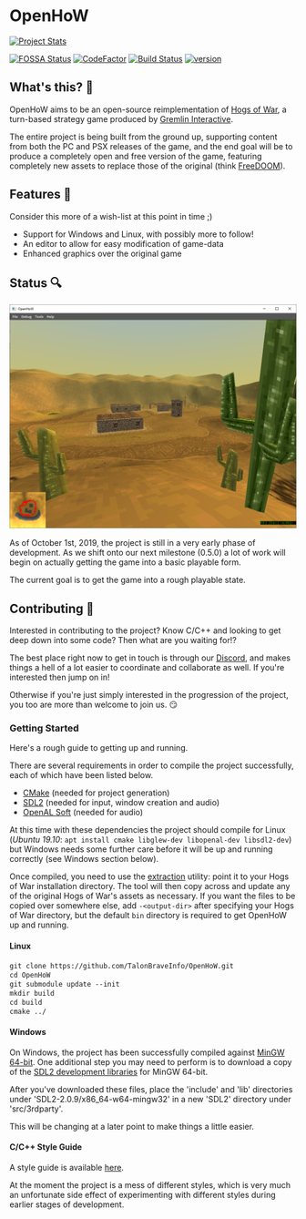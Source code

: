 # OpenHoW

[![Project Stats](https://www.openhub.net/p/openhow/widgets/project_thin_badge.gif)](https://www.openhub.net/p/openhow) 

[![FOSSA Status](https://app.fossa.io/api/projects/git%2Bgithub.com%2FTalonBraveInfo%2FOpenHoW.svg?type=shield)](https://app.fossa.io/projects/git%2Bgithub.com%2FTalonBraveInfo%2FOpenHoW?ref=badge_shield)
[![CodeFactor](https://www.codefactor.io/repository/github/talonbraveinfo/openhow/badge)](https://www.codefactor.io/repository/github/talonbraveinfo/openhow)
[![Build Status](https://badge.buildkite.com/91e09e49d899659cf45b4898c8aaeb9d5927f2a7b23eaafb28.svg)](https://buildkite.com/solemnwarning/openhow)
[![version](https://img.shields.io/github/release-pre/TalonBraveInfo/OpenHoW)](https://github.com/TalonBraveInfo/OpenHoW/releases/latest)

## What's this? :pig:
OpenHoW aims to be an open-source reimplementation of [Hogs of War](https://en.wikipedia.org/wiki/Hogs_of_War),
a turn-based strategy game produced by [Gremlin Interactive](https://en.wikipedia.org/wiki/Gremlin_Interactive).

The entire project is being built from the ground up, supporting 
content from both the PC and PSX releases of the game, and 
the end goal will be to produce a completely open and free 
version of the game, featuring completely new assets to 
replace those of the original (think 
[FreeDOOM](https://freedoom.github.io/)).

## Features :page_with_curl:
Consider this more of a wish-list at this  point in time ;)
* Support for Windows and Linux, with possibly more to follow!
* An editor to allow for easy modification of game-data
* Enhanced graphics over the original game

## Status :mag:
![Screenshot](./preview/preview00.png?raw=true)

As of October 1st, 2019, the project is still in a very early phase of development.
As we shift onto our next milestone (0.5.0) a lot of work will begin on actually getting
the game into a basic playable form.

The current goal is to get the game into a rough playable state.

## Contributing :hammer:
Interested in contributing to the project? Know C/C++ and looking to get deep down
into some code? Then what are you waiting for!?

The best place right now to get in touch is through our [Discord](https://discord.gg/EdmwgVk),
and makes things a hell of a lot easier to coordinate and collaborate as well. If you're
interested then jump on in!

Otherwise if you're just simply interested in the progression of the project, you too
are more than welcome to join us. :smirk:

### Getting Started

Here's a rough guide to getting up and running.

There are several requirements in order to compile the project successfully, each of which
have been listed below.

* [CMake](https://cmake.org/) (needed for project generation)
* [SDL2](https://www.libsdl.org/) (needed for input, window creation and audio)
* [OpenAL Soft](https://github.com/kcat/openal-soft) (needed for audio)

At this time with these dependencies the project should compile for Linux (_Ubuntu 19.10_: ```apt install cmake libglew-dev libopenal-dev libsdl2-dev```)
but Windows needs some further care before it will be up and running correctly (see Windows section below).

Once compiled, you need to use the [extraction](https://github.com/TalonBraveInfo/OpenHoW/tree/master/src/tools/extractor) utility: point it to your Hogs of War installation directory. The tool will then copy across and update any of the original Hogs of War's assets as necessary. If you want the files to be copied over somewhere else, add `-<output-dir>` after specifying your Hogs of War directory, but the default ```bin``` directory is required to get OpenHoW up and running.


#### Linux

```
git clone https://github.com/TalonBraveInfo/OpenHoW.git
cd OpenHoW
git submodule update --init
mkdir build
cd build
cmake ../
```

#### Windows

On Windows, the project has been successfully compiled against [MinGW 64-bit](https://mingw-w64.org/doku.php/download/mingw-builds). One additional step
you may need to perform is to download a copy of the [SDL2 development libraries](https://www.libsdl.org/release/SDL2-devel-2.0.9-mingw.tar.gz)
for MinGW 64-bit.

After you've downloaded these files, place the 'include' and 'lib' directories under 'SDL2-2.0.9/x86_64-w64-mingw32'
in a new 'SDL2' directory under 'src/3rdparty'.

This will be changing at a later point to make things a little easier.

#### C/C++ Style Guide

A style guide is available [here](https://github.com/TalonBraveInfo/OpenHoW/tree/master/doc/coding_style.md).

At the moment the project is a mess of different styles, which is very much an unfortunate side effect of
experimenting with different styles during earlier stages of development.

